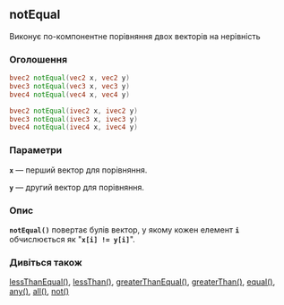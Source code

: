 ## notEqual
Виконує по-компонентне порівняння двох векторів на нерівність

### Оголошення
```glsl
bvec2 notEqual(vec2 x, vec2 y)  
bvec3 notEqual(vec3 x, vec3 y)  
bvec4 notEqual(vec4 x, vec4 y)  

bvec2 notEqual(ivec2 x, ivec2 y)  
bvec3 notEqual(ivec3 x, ivec3 y)  
bvec4 notEqual(ivec4 x, ivec4 y)
```

### Параметри
**```x```** — перший вектор для порівняння.

**```y```** — другий вектор для порівняння.

### Опис
**```notEqual()```** повертає булів вектор, у якому кожен елемент **`i`** обчислюється як "**```x[i] != y[i]```**".

### Дивіться також
[lessThanEqual()](/glossary/?lan=ua&search=lessThanEqual), [lessThan()](/glossary/?lan=ua&search=lessThan), [greaterThanEqual()](/glossary/?lan=ua&search=greaterThanEqual), [greaterThan()](/glossary/?lan=ua&search=greaterThan), [equal()](/glossary/?lan=ua&search=equal), [any()](/glossary/?lan=ua&search=any), [all()](/glossary/?lan=ua&search=all), [not()](/glossary/?lan=ua&search=not)
